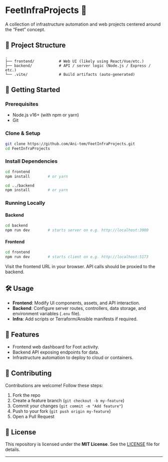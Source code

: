 
# FeetInfraProjects 👣

A collection of infrastructure automation and web projects centered around the “Feet” concept.

## 📂 Project Structure

```
.
├── frontend/           # Web UI (likely using React/Vue/etc.)
├── backend/            # API / server logic (Node.js / Express / etc.)
└── .vite/              # Build artifacts (auto-generated)
```

## 🚀 Getting Started

### Prerequisites
- Node.js v16+ (with npm or yarn)
- Git

### Clone & Setup

```bash
git clone https://github.com/Ani-tem/FeetInfraProjects.git
cd FeetInfraProjects
```

### Install Dependencies

```bash
cd frontend
npm install        # or yarn

cd ../backend
npm install        # or yarn
```

### Running Locally

#### Backend

```bash
cd backend
npm run dev        # starts server on e.g. http://localhost:3000
```

#### Frontend

```bash
cd frontend
npm run dev        # starts client on e.g. http://localhost:5173
```

Visit the frontend URL in your browser. API calls should be proxied to the backend.

## 🛠 Usage

- **Frontend**: Modify UI components, assets, and API interaction.
- **Backend**: Configure server routes, controllers, data storage, and environment variables (`.env` file).
- **Infra**: Add scripts or Terraform/Ansible manifests if required.

## 🎯 Features

- Frontend web dashboard for Foot activity.
- Backend API exposing endpoints for data.
- Infrastructure automation to deploy to cloud or containers.

## 🤝 Contributing

Contributions are welcome! Follow these steps:

1. Fork the repo  
2. Create a feature branch (`git checkout -b my-feature`)  
3. Commit your changes (`git commit -m "Add feature"`)  
4. Push to your fork (`git push origin my-feature`)  
5. Open a Pull Request

## 📄 License

This repository is licensed under the **MIT License**. See the [LICENSE](./LICENSE) file for details.

---
